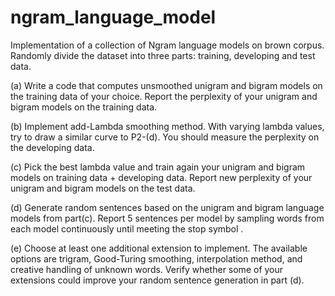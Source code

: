 # ngram_language_model
Implementation of a collection of Ngram language models on brown corpus. Randomly divide the dataset into three parts: training, developing and test data.

(a) Write a code that computes unsmoothed unigram and bigram models on the training data of your choice. Report the perplexity of your unigram and bigram models on the training data.

(b) Implement add-Lambda smoothing method. With varying lambda values, try to draw a similar curve to P2-(d). You should measure the perplexity on the developing data.

(c) Pick the best lambda value and train again your unigram and bigram models on training data + developing data. Report new perplexity of your unigram and bigram models on the test data.

(d) Generate random sentences based on the unigram and bigram language models from part(c). Report 5 sentences per model by sampling words from each model continuously until meeting the stop symbol </s>.

(e) Choose at least one additional extension to implement. The available options are trigram, Good-Turing smoothing, interpolation method, and creative handling of unknown words. Verify whether some of your extensions could improve your random sentence generation in part (d).
